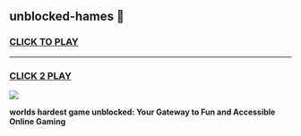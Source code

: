 
## unblocked-hames 👋
<h3>
<a href="https://premium.freeplayer.one?title=unblocked-hames&ref=14F">CLICK TO PLAY</a></h3>
<hr>

<h3>
<a href="https://premium.freeplayer.one?title=unblocked-hames&ref=14F">CLICK 2 PLAY</a>
  
</h3>

<a href="https://premium.freeplayer.one?title=unblocked-hames&ref=12F/"><img src="https://clearcache.store/games.png"></a>


**worlds hardest game unblocked: Your Gateway to Fun and Accessible Online Gaming**
